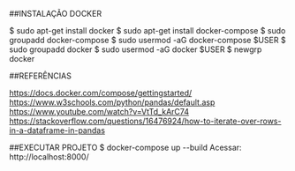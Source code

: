 ##INSTALAÇÃO DOCKER

$ sudo apt-get install docker 
$ sudo apt-get install docker-compose
$ sudo groupadd docker-compose
$ sudo usermod -aG docker-compose $USER
$ sudo groupadd docker
$ sudo usermod -aG docker $USER
$ newgrp docker



##REFERÊNCIAS

https://docs.docker.com/compose/gettingstarted/
https://www.w3schools.com/python/pandas/default.asp
https://www.youtube.com/watch?v=VtTd_kArC74
https://stackoverflow.com/questions/16476924/how-to-iterate-over-rows-in-a-dataframe-in-pandas


##EXECUTAR PROJETO
$ docker-compose up --build
Acessar: http://localhost:8000/